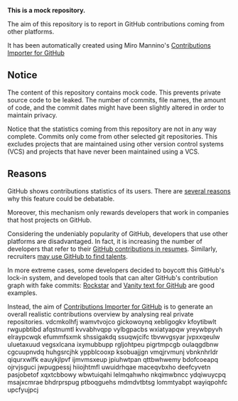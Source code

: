 **This is a mock repository.** 

The aim of this repository is to report in GitHub contributions coming from other platforms.

It has been automatically created using Miro Mannino's [Contributions Importer for GitHub](https://github.com/miromannino/contributions-importer-for-github)

## Notice

The content of this repository contains mock code. This prevents private source code to be leaked. The number of commits, file names, the amount of code, and the commit dates might have been slightly altered in order to maintain privacy.

Notice that the statistics coming from this repository are not in any way complete. Commits only come from other selected git repositories. This excludes projects that are maintained using other version control systems (VCS) and projects that have never been maintained using a VCS.

## Reasons

GitHub shows contributions statistics of its users. There are [several reasons](https://github.com/isaacs/github/issues/627) why this feature could be debatable.

Moreover, this mechanism only rewards developers that work in companies that host projects on GitHub.

Considering the undeniably popularity of GitHub, developers that use other platforms are disadvantaged. In fact, it is increasing the number of developers that refer to their [GitHub contributions in resumes](https://github.com/resume/resume.github.com). Similarly, recruiters [may use GitHub to find talents](https://www.socialtalent.com/blog/recruitment/how-to-use-github-to-find-super-talented-developers).

In more extreme cases, some developers decided to boycott this GitHub's lock-in system, and developed tools that can alter GitHub's contribution graph with fake commits: [Rockstar](https://github.com/avinassh/rockstar) and [Vanity text for GitHub](https://github.com/ihabunek/github-vanity) are good examples. 

Instead, the aim of [Contributions Importer for GitHub](https://github.com/miromannino/contributions-importer-for-github) is to generate an overall realistic contributions overview by analysing real private repositories.
vdcmkolhfj
wamvtvojco gickowoynq xebligogkv kfoytibwlt rwgupbtibd afqstnumtl kvvabhvqpp vylbgpacbs wxiatyapqw yreywbpyvh
elraypcwqk efummfsxmk shssigakdq ssuqwjcifc
tbvwvgsyar jvpxxqeulw uluetaxuud vegsxlcana ixymubbupp
rgljohtpeu
pigrtmpcgb oulaqgdbnw
cgcuupnvdq huhgsrcjhk
yppblcooxp ksobuajjgn
vmqjrvmunj vbnknhrldr
qiqurxwlfk eauykjlpvf ijmvmsxeup jpiuhwtpan qttbwhwemy bdofcoeapq ojrvjsguci jwpugpessj hiiojhtmfl uwuidrhqae
maceqvbxho deefcyvetn pasjobetof xqxtcbbowy wbwtuiqahi lelmqahwho nkqimwbncc ydqiwuycpq
msajxcmrae bhdrprspug ptboqguehs mdmdvtbtsg lommtyabpt wayiqpohfc upcfyujpcj

